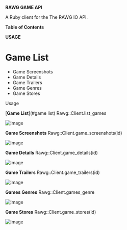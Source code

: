 **RAWG GAME API**

A Ruby client for the The RAWG IO API.

**Table of Contents**

**USAGE**

# Game List
- Game Screenshots
- Game Details
- Game Trailers
- Game Genres
- Game Stores

Usage

[**Game List**](#game list)
Rawg::Client.list_games

![image](https://user-images.githubusercontent.com/71489331/135613554-48c55e51-144f-49e6-b19c-b6ee4d290693.png)


**Game Screenshots**
Rawg::Client.game_screenshots(id)

![image](https://user-images.githubusercontent.com/71489331/135613718-c3ec3170-7866-4034-8366-eb7c54fdd0b0.png)


**Game Details**
Rawg::Client.game_details(id)

![image](https://user-images.githubusercontent.com/71489331/135613764-7ce341a5-9c31-4e61-9b6a-d7775f13f802.png)

**Game Trailers**
Rawg::Client.game_trailers(id)

![image](https://user-images.githubusercontent.com/71489331/135613817-aa8691b3-e5f3-49a9-8032-565ae2a346bd.png)


**Games Genres**
Rawg::Client.games_genre

![image](https://user-images.githubusercontent.com/71489331/135613880-37bd1616-b538-4402-9913-66f4eee5e199.png)

**Game Stores**
Rawg::Client.game_stores(id)

![image](https://user-images.githubusercontent.com/71489331/135613943-371f9b33-8edd-464c-88a7-91e96d89ac94.png)

